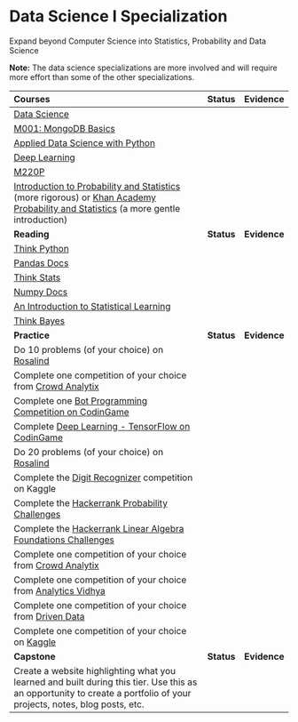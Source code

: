 # Data Science I Specialization

Expand beyond Computer Science into Statistics, Probability and Data Science

**Note:** The data science specializations are more involved and will require more effort than some of the other specializations.

| Courses                                                                                                                                                               |   Status   |   Evidence   |
| :-------------------------------------------------------------------------------------------------------------------------------------------------------------------- | :--------: | :----------: |
| [Data Science](https://cognitiveclass.ai/learn/data-science/)                                                                                                         |            |
| [M001: MongoDB Basics](https://university.mongodb.com/courses/catalog)                                                                                                |            |
| [Applied Data Science with Python](https://cognitiveclass.ai/learn/data-science-with-python/)                                                                         |            |
| [Deep Learning](https://cognitiveclass.ai/learn/deep-learning/)                                                                                                       |            |
| [M220P](https://university.mongodb.com/courses/catalog)                                                                                                               |            |
| [Introduction to Probability and Statistics](https://ocw.mit.edu/courses/mathematics/18-05-introduction-to-probability-and-statistics-spring-2014/index.htm) (more rigorous) or [Khan Academy Probability and Statistics](https://www.khanacademy.org/math/statistics-probability) (a more gentle introduction)         |            |
| **Reading**                                                                                                                                                           | **Status** | **Evidence** |
| [Think Python](http://greenteapress.com/thinkpython2/thinkpython2.pdf)                                                                                                |            |
| [Pandas Docs](http://pandas.pydata.org/pandas-docs/stable/)                                                                                                           |            |
| [Think Stats](http://greenteapress.com/thinkstats2/thinkstats2.pdf)                                                                                                   |            |
| [Numpy Docs](https://docs.scipy.org/doc/numpy/user/index.html)                                                                                                        |            |
| [An Introduction to Statistical Learning](http://www-bcf.usc.edu/~gareth/ISL/ISLR%20Sixth%20Printing.pdf)                                                             |            |
| [Think Bayes](http://www.greenteapress.com/thinkbayes/thinkbayes.pdf)                                                                                                 |            |
| **Practice**                                                                                                                                                          | **Status** | **Evidence** |
| Do 10 problems (of your choice) on [Rosalind](http://rosalind.info/problems/locations/)                                                                               |            |
| Complete one competition of your choice from [Crowd Analytix](https://www.crowdanalytix.com/community)                                                                |            |
| Complete one [Bot Programming Competition on CodinGame](https://www.codingame.com/multiplayer/bot-programming)                                                        |            |
| Complete [Deep Learning - TensorFlow on CodinGame](https://www.codingame.com/ide/puzzle/deep-learning-tensorflow)                                                     |            |
| Do 20 problems (of your choice) on [Rosalind](http://rosalind.info/problems/locations/)                                                                               |            |
| Complete the [Digit Recognizer](https://www.kaggle.com/c/digit-recognizer) competition on Kaggle                                                                      |            |
| Complete the [Hackerrank Probability Challenges](https://www.hackerrank.com/domains/mathematics/probability)                                                          |            |
| Complete the [Hackerrank Linear Algebra Foundations Challenges](https://www.hackerrank.com/domains/mathematics/linear-algebra-foundations)                            |            |
| Complete one competition of your choice from [Crowd Analytix](https://www.crowdanalytix.com/community)                                                                |            |
| Complete one competition of your choice from [Analytics Vidhya](https://datahack.analyticsvidhya.com/contest/all/)                                                    |            |
| Complete one competition of your choice from [Driven Data](https://www.drivendata.org/competitions/)                                                                  |            |
| Complete one competition of your choice on [Kaggle](https://www.kaggle.com/competitions?sortBy=prize&group=active&page=1&pageSize=20)                                 |            |
| **Capstone**                                                                                                                                                          | **Status** | **Evidence** |
| Create a website highlighting what you learned and built during this tier. Use this as an opportunity to create a portfolio of your projects, notes, blog posts, etc. |            |
